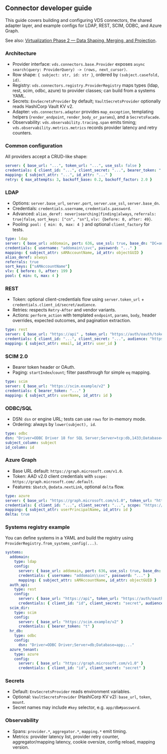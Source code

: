 ## Connector developer guide

This guide covers building and configuring VDS connectors, the shared adapter layer, and example configs for LDAP, REST, SCIM, ODBC, and Azure Graph.

See also: [Virtualization Phase 2 — Data Shaping, Merging, and Projection](./virtualization_phase2.md).

### Architecture

- Provider interface: `vds.connectors.base.Provider` exposes `async search(query: ProviderQuery) -> (rows, next_cursor)`.
- Row shape: `{ subject: str, id: str }`, ordered by `(subject.casefold, id)`.
- Registry: `vds.connectors.registry.ProviderRegistry` maps types (ldap, rest, scim, odbc, azure) to provider classes; can build from a systems YAML.
- Secrets: `EnvSecretsProvider` by default; `VaultSecretsProvider` optionally reads HashiCorp Vault KV v2.
- Adapter: `vds.connectors.adapter` provides `map_exception`, templating helpers (`render_endpoint`, `render_body_or_params`), and a `SecretsFacade`.
- Observability: `vds.observability.tracing.span` emits timing; `vds.observability.metrics.metrics` records provider latency and retry counters.

### Common configuration

All providers accept a CRUD-like shape:

```yaml
server: { base_url: "...", token_url: "...", use_ssl: false }
credentials: { client_id: "...", client_secret: "...", bearer_token: "..." }
mapping: { subject_attr: "...", id_attr: "..." }
retry: { max_attempts: 3, backoff_base: 0.2, backoff_factor: 2.0 }
```

### LDAP

- Options: `server.base_url`, `server.port`, `server.use_ssl`, `server.base_dn`.
- Credentials: `credentials.username`, `credentials.password`.
- Advanced: `alias_deref: never|searching|finding|always`, `referrals: true|false`, `sort_keys: ["cn", "sn"]`, `vlv: {before: 0, after: 49}`.
- Pooling: `pool: { min: 0, max: 4 }` and optional `client_factory` for tests.

```yaml
type: ldap
server: { base_url: addomain, port: 636, use_ssl: true, base_dn: "DC=addomain,DC=com" }
credentials: { username: "addomain\\svc", password: "..." }
mapping: { subject_attr: sAMAccountName, id_attr: objectGUID }
alias_deref: always
referrals: true
sort_keys: ["sAMAccountName"]
vlv: { before: 0, after: 199 }
pool: { min: 0, max: 4 }
```

### REST

- Token: optional client-credentials flow using `server.token_url` + `credentials.client_id/secret/audience`.
- Retries: respects `Retry-After` and vendor variants.
- Actions: `perform_action` with templated `endpoint`, `params`, `body`, header overrides, expected outcomes, and pagination extraction.

```yaml
type: rest
server: { base_url: "https://api" , token_url: "https://auth/oauth/token" }
credentials: { client_id: "...", client_secret: "...", audience: "https://api" }
mapping: { subject_attr: email, id_attr: user_id }
```

### SCIM 2.0

- Bearer token header or OAuth.
- Paging: `startIndex`/`count`; filter passthrough for simple `eq` mapping.

```yaml
type: scim
server: { base_url: "https://scim.example/v2" }
credentials: { bearer_token: "..." }
mapping: { subject_attr: userName, id_attr: id }
```

### ODBC/SQL

- DSN: `dsn` or engine URL; tests can use `rows` for in-memory mode.
- Ordering: always by `lower(subject), id`.

```yaml
type: odbc
dsn: "Driver=ODBC Driver 18 for SQL Server;Server=tcp:db,1433;Database=app;..."
subject_column: subject
id_column: id
```

### Azure Graph

- Base URL default: `https://graph.microsoft.com/v1.0`.
- Token: AAD v2.0 client credentials with `scope: https://graph.microsoft.com/.default`.
- Features: `$batch`, `@odata.nextLink`, optional `delta` flow.

```yaml
type: azure
server: { base_url: "https://graph.microsoft.com/v1.0", token_url: "https://login.microsoftonline.com/<tenant>/oauth2/v2.0/token" }
credentials: { client_id: "...", client_secret: "...", scope: "https://graph.microsoft.com/.default" }
mapping: { subject_attr: userPrincipalName, id_attr: id }
delta: true
```

### Systems registry example

You can define systems in a YAML and build the registry using `ProviderRegistry.from_systems_config(...)`.

```yaml
systems:
  addomain:
    type: ldap
    config:
      server: { base_url: addomain, port: 636, use_ssl: true, base_dn: "DC=addomain,DC=com" }
      credentials: { username: "addomain\\svc", password: "..." }
      mapping: { subject_attr: sAMAccountName, id_attr: objectGUID }
  auth_api:
    type: rest
    config:
      server: { base_url: "https://api", token_url: "https://auth/oauth/token" }
      credentials: { client_id: "id", client_secret: "secret", audience: "https://api" }
  scim_dir:
    type: scim
    config:
      server: { base_url: "https://scim.example/v2" }
      credentials: { bearer_token: "t" }
  hr_db:
    type: odbc
    config:
      dsn: "Driver=ODBC Driver;Server=db;Database=app;..."
  azure_tenant:
    type: azure
    config:
      server: { base_url: "https://graph.microsoft.com/v1.0" }
      credentials: { client_id: "id", client_secret: "secret" }
```

### Secrets

- Default: `EnvSecretsProvider` reads environment variables.
- Optional: `VaultSecretsProvider` (HashiCorp KV v2): `base_url`, `token`, `mount`.
- Secret names may include `#key` selector, e.g. `app/db#password`.

### Observability

- Spans: `provider.*`, `aggregator.*`, `mapping.*` emit timing.
- Metrics: provider latency list, provider retry counter, aggregator/mapping latency, cookie oversize, config reload, mapping version.



